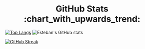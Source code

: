 <h1 align="center" > GitHub Stats :chart_with_upwards_trend:</h1>
 

[![Top Langs](https://github-readme-stats.vercel.app/api/top-langs/?username=estebancasas9817&layout=compact&theme=radical)](https://github.com/estebancasas9817/github-readme-stats)
![Esteban's GitHub stats](https://github-readme-stats.vercel.app/api?username=estebancasas9817&show_icons=true&hide=contribs,prs&theme=radical)

[![GitHub Streak](http://github-readme-streak-stats.herokuapp.com?user=estebancasas9817&theme=radical)](https://git.io/streak-stats)

